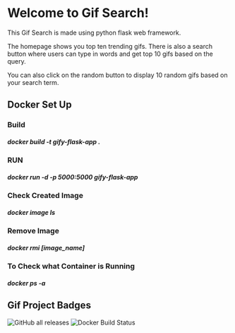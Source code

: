 # Welcome to Gif Search!

This Gif Search is made using python flask web framework.

The homepage shows you top ten trending gifs. There is also a search button where users
can type in words and get top 10 gifs based on the query.

You can also click on the random button to display 10 random gifs based on your search term.


## Docker Set Up
### Build
##### docker build -t gify-flask-app .

### RUN
##### docker run -d -p 5000:5000 gify-flask-app

### Check Created Image
#####  docker image ls

### Remove Image
#####  docker rmi [image_name]

### To Check what Container is Running
#####  docker ps -a

## Gif Project Badges
![GitHub all releases](https://img.shields.io/github/downloads/Rediet8abere/GIF/total?logo=GITHUB&style=flat-square)
![Docker Build Status](https://img.shields.io/docker/build/Rediet8abere/GIF?logo=docker&style=for-the-badge)
